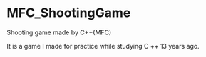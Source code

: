 # MFC_ShootingGame
Shooting game made by C++(MFC)

It is a game I made for practice while studying C ++ 13 years ago.
